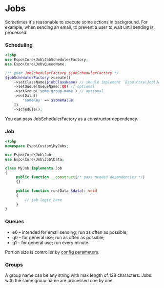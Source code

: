# Jobs

Sometimes it's reasonable to execute some actions in background. For example, when sending an email, to prevent a user to wait until sending is processed. 

### Scheduling

```php
<?php
use Espo\Core\Job\JobSchedulerFactory;
use Espo\Core\Job\QueueName;

/** @var JobSchedulerFactory $jobSchedulerFactory */
$jobSchedulerFactory->create()
    ->setClassName($jobClassName) // should implement `Espo\Core\Job\Job` interface
    ->setQueue(QueueName::Q0) // optional
    ->setGroup('some-group-name') // optional
    ->setData([
        'someKey' => $someValue,
    ])
    ->schedule();
```

You can pass JobSchedulerFactory as a constructor dependency.

### Job

```php
<?php
namespace Espo\Custom\MyJobs;

use Espo\Core\Job\Job;
use Espo\Core\Job\Job\Data;

class MyJob implements Job
{
     public function __construct(/* pass needed dependencies */)
     {}
     
     public function run(Data $data): void
     {
         // job logic here
     }
}
```

### Queues

* e0 – intended for email sending; run as often as possible;
* q0 – for general use; run as often as possible;
* q1 – for general use; run every minute.

Portion size is controller by [config parameters](../administration/config-params.md#jobs-daemon).

### Groups

A group name can be any string with max length of 128 characters. Jobs with the same group name are processed one by one.
